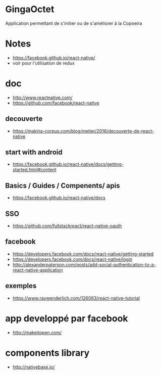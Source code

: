# GingaOctet

Application permettant de s'initier ou de s'améliorer à la Copoeira

# Notes

   * https://facebook.github.io/react-native/
   * voir pour l'utilisation de redux

# doc

   * http://www.reactnative.com/
   * https://github.com/facebook/react-native

## decouverte

   * https://makina-corpus.com/blog/metier/2016/decouverte-de-react-native

## start with android

   * https://facebook.github.io/react-native/docs/getting-started.html#content

## Basics / Guides / Compenents/ apis

   * https://facebook.github.io/react-native/docs

## SSO

   * https://github.com/fullstackreact/react-native-oauth

## facebook

   * https://developers.facebook.com/docs/react-native/getting-started
   * https://developers.facebook.com/docs/react-native/login
   * http://alexanderpaterson.com/posts/add-social-authentication-to-a-react-native-application

## exemples

   * https://www.raywenderlich.com/126063/react-native-tutorial

# app developpé par facebook

   * http://makeitopen.com/

# components library

   * http://nativebase.io/

